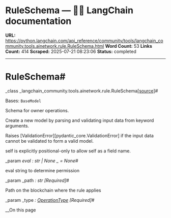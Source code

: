 # RuleSchema — 🦜🔗 LangChain  documentation

**URL:** https://python.langchain.com/api_reference/community/tools/langchain_community.tools.ainetwork.rule.RuleSchema.html
**Word Count:** 53
**Links Count:** 414
**Scraped:** 2025-07-21 08:23:06
**Status:** completed

---

# RuleSchema\#

_class _langchain\_community.tools.ainetwork.rule.RuleSchema[\[source\]](https://python.langchain.com/api_reference/_modules/langchain_community/tools/ainetwork/rule.html#RuleSchema)\#     

Bases: `BaseModel`

Schema for owner operations.

Create a new model by parsing and validating input data from keyword arguments.

Raises \[ValidationError\]\[pydantic\_core.ValidationError\] if the input data cannot be validated to form a valid model.

self is explicitly positional-only to allow self as a field name.

_param _eval _: str | None_ _ = None_\#     

eval string to determine permission

_param _path _: str_ _\[Required\]_\#     

Path on the blockchain where the rule applies

_param _type _: [OperationType](https://python.langchain.com/api_reference/community/tools/langchain_community.tools.ainetwork.base.OperationType.html#langchain_community.tools.ainetwork.base.OperationType "langchain_community.tools.ainetwork.base.OperationType")_ _\[Required\]_\#     

__On this page
